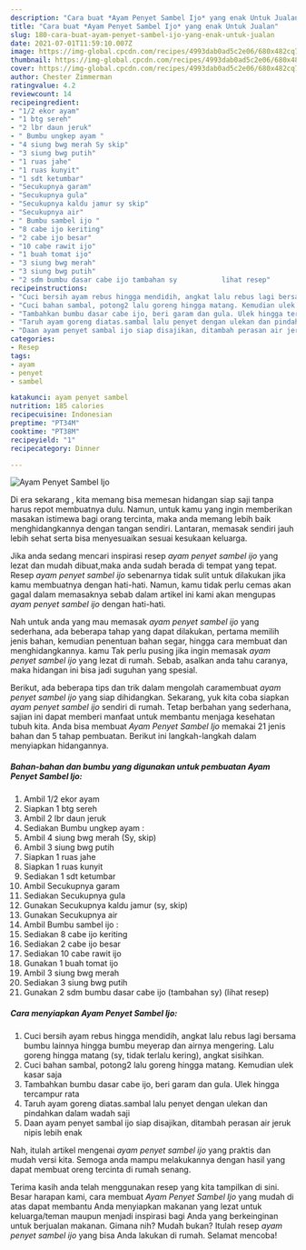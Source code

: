 ```yaml
---
description: "Cara buat *Ayam Penyet Sambel Ijo* yang enak Untuk Jualan"
title: "Cara buat *Ayam Penyet Sambel Ijo* yang enak Untuk Jualan"
slug: 180-cara-buat-ayam-penyet-sambel-ijo-yang-enak-untuk-jualan
date: 2021-07-01T11:59:10.007Z
image: https://img-global.cpcdn.com/recipes/4993dab0ad5c2e06/680x482cq70/ayam-penyet-sambel-ijo-foto-resep-utama.jpg
thumbnail: https://img-global.cpcdn.com/recipes/4993dab0ad5c2e06/680x482cq70/ayam-penyet-sambel-ijo-foto-resep-utama.jpg
cover: https://img-global.cpcdn.com/recipes/4993dab0ad5c2e06/680x482cq70/ayam-penyet-sambel-ijo-foto-resep-utama.jpg
author: Chester Zimmerman
ratingvalue: 4.2
reviewcount: 14
recipeingredient:
- "1/2 ekor ayam"
- "1 btg sereh"
- "2 lbr daun jeruk"
- " Bumbu ungkep ayam "
- "4 siung bwg merah Sy skip"
- "3 siung bwg putih"
- "1 ruas jahe"
- "1 ruas kunyit"
- "1 sdt ketumbar"
- "Secukupnya garam"
- "Secukupnya gula"
- "Secukupnya kaldu jamur sy skip"
- "Secukupnya air"
- " Bumbu sambel ijo "
- "8 cabe ijo keriting"
- "2 cabe ijo besar"
- "10 cabe rawit ijo"
- "1 buah tomat ijo"
- "3 siung bwg merah"
- "3 siung bwg putih"
- "2 sdm bumbu dasar cabe ijo tambahan sy           lihat resep"
recipeinstructions:
- "Cuci bersih ayam rebus hingga mendidih, angkat lalu rebus lagi bersama bumbu lainnya hingga bumbu meyerap dan airnya mengering. Lalu goreng hingga matang (sy, tidak terlalu kering), angkat sisihkan."
- "Cuci bahan sambal, potong2 lalu goreng hingga matang. Kemudian ulek kasar saja"
- "Tambahkan bumbu dasar cabe ijo, beri garam dan gula. Ulek hingga tercampur rata"
- "Taruh ayam goreng diatas.sambal lalu penyet dengan ulekan dan pindahkan dalam wadah saji"
- "Daan ayam penyet sambal ijo siap disajikan, ditambah perasan air jeruk nipis lebih enak"
categories:
- Resep
tags:
- ayam
- penyet
- sambel

katakunci: ayam penyet sambel 
nutrition: 185 calories
recipecuisine: Indonesian
preptime: "PT34M"
cooktime: "PT38M"
recipeyield: "1"
recipecategory: Dinner

---
```



![*Ayam Penyet Sambel Ijo*](https://img-global.cpcdn.com/recipes/4993dab0ad5c2e06/680x482cq70/ayam-penyet-sambel-ijo-foto-resep-utama.jpg)

Di era  sekarang , kita memang bisa memesan hidangan siap saji tanpa harus repot membuatnya dulu. Namun, untuk kamu yang ingin memberikan masakan istimewa bagi orang tercinta, maka anda memang lebih baik menghidangkannya dengan tangan sendiri. Lantaran, memasak sendiri jauh lebih sehat serta bisa menyesuaikan sesuai kesukaan keluarga.

Jika anda sedang mencari inspirasi resep *ayam penyet sambel ijo* yang lezat dan mudah dibuat,maka anda sudah berada di tempat yang tepat. Resep *ayam penyet sambel ijo*  sebenarnya tidak sulit untuk dilakukan jika kamu membuatnya dengan hati-hati. Namun, kamu tidak perlu cemas akan gagal dalam memasaknya 
sebab dalam artikel ini kami akan mengupas *ayam penyet sambel ijo* dengan hati-hati.  



Nah untuk anda yang mau memasak *ayam penyet sambel ijo* yang sederhana, ada beberapa tahap yang dapat dilakukan, pertama memilih jenis bahan, kemudian penentuan bahan segar, hingga cara membuat dan menghidangkannya. kamu Tak perlu pusing jika ingin memasak *ayam penyet sambel ijo* yang lezat di rumah. Sebab, asalkan anda  tahu caranya, maka hidangan ini bisa jadi suguhan yang spesial.

Berikut, ada beberapa tips dan trik dalam mengolah caramembuat *ayam penyet sambel ijo* yang siap dihidangkan. Sekarang, yuk kita coba siapkan *ayam penyet sambel ijo* sendiri di rumah. Tetap berbahan yang sederhana, sajian ini dapat memberi manfaat untuk membantu menjaga kesehatan tubuh kita. Anda bisa membuat *Ayam Penyet Sambel Ijo* memakai 21 jenis bahan dan 5 tahap pembuatan. Berikut ini langkah-langkah dalam menyiapkan hidangannya.

<!--inarticleads1-->

##### Bahan-bahan dan bumbu yang digunakan untuk pembuatan *Ayam Penyet Sambel Ijo*:

1. Ambil 1/2 ekor ayam
1. Siapkan 1 btg sereh
1. Ambil 2 lbr daun jeruk
1. Sediakan  Bumbu ungkep ayam :
1. Ambil 4 siung bwg merah (Sy, skip)
1. Ambil 3 siung bwg putih
1. Siapkan 1 ruas jahe
1. Siapkan 1 ruas kunyit
1. Sediakan 1 sdt ketumbar
1. Ambil Secukupnya garam
1. Sediakan Secukupnya gula
1. Gunakan Secukupnya kaldu jamur (sy, skip)
1. Gunakan Secukupnya air
1. Ambil  Bumbu sambel ijo :
1. Sediakan 8 cabe ijo keriting
1. Sediakan 2 cabe ijo besar
1. Sediakan 10 cabe rawit ijo
1. Gunakan 1 buah tomat ijo
1. Ambil 3 siung bwg merah
1. Sediakan 3 siung bwg putih
1. Gunakan 2 sdm bumbu dasar cabe ijo (tambahan sy)           (lihat resep)




<!--inarticleads2-->

##### Cara menyiapkan *Ayam Penyet Sambel Ijo*:

1. Cuci bersih ayam rebus hingga mendidih, angkat lalu rebus lagi bersama bumbu lainnya hingga bumbu meyerap dan airnya mengering. Lalu goreng hingga matang (sy, tidak terlalu kering), angkat sisihkan.
1. Cuci bahan sambal, potong2 lalu goreng hingga matang. Kemudian ulek kasar saja
1. Tambahkan bumbu dasar cabe ijo, beri garam dan gula. Ulek hingga tercampur rata
1. Taruh ayam goreng diatas.sambal lalu penyet dengan ulekan dan pindahkan dalam wadah saji
1. Daan ayam penyet sambal ijo siap disajikan, ditambah perasan air jeruk nipis lebih enak




Nah, itulah artikel mengenai  *ayam penyet sambel ijo*  yang praktis dan mudah versi kita. Semoga anda mampu melakukannya dengan hasil yang dapat membuat oreng tercinta di rumah senang. 

Terima kasih anda telah menggunakan resep yang kita tampilkan di sini. Besar harapan kami, cara membuat  *Ayam Penyet Sambel Ijo* yang mudah di atas dapat membantu Anda menyiapkan makanan yang lezat untuk keluarga/teman maupun menjadi inspirasi bagi Anda yang berkeinginan untuk berjualan makanan. Gimana nih? Mudah bukan? Itulah resep *ayam penyet sambel ijo* yang bisa Anda lakukan di rumah. Selamat mencoba!

